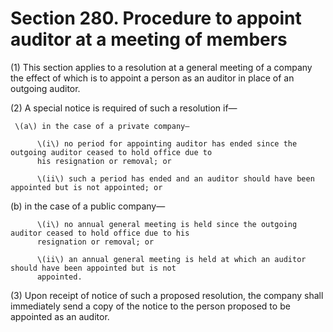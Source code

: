# Section 280. Procedure to appoint auditor at a meeting of members

\(1\) This section applies to a resolution at a general meeting of a company the effect of which is to appoint a person as an auditor in place of an outgoing auditor.

\(2\) A special notice is required of such a resolution if—

     \(a\) in the case of a private company—

          \(i\) no period for appointing auditor has ended since the outgoing auditor ceased to hold office due to  
          his resignation or removal; or

          \(ii\) such a period has ended and an auditor should have been appointed but is not appointed; or

\(b\) in the case of a public company—

          \(i\) no annual general meeting is held since the outgoing auditor ceased to hold office due to his  
          resignation or removal; or

          \(ii\) an annual general meeting is held at which an auditor should have been appointed but is not  
          appointed.

\(3\) Upon receipt of notice of such a proposed resolution, the company shall immediately send a copy of the notice to the person proposed to be appointed as an auditor.

